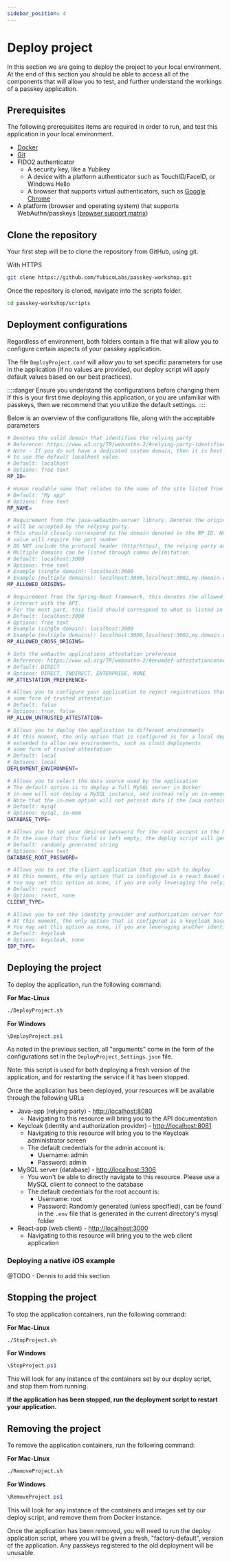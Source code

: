 ```yaml
---
sidebar_position: 4
---
```


# Deploy project

In this section we are going to deploy the project to your local environment. At the end of this section you should be able to access all of the components that will allow you to test, and further understand the workings of a passkey application.

## Prerequisites

The following prerequisites items are required in order to run, and test this application in your local environment.

- [Docker](https://www.docker.com/)
- [Git](https://git-scm.com/)
- FIDO2 authenticator
  - A security key, like a Yubikey
  - A device with a platform authenticator such as TouchID/FaceID, or Windows Hello
  - A browser that supports virtual authenticators, such as [Google Chrome](https://developer.chrome.com/docs/devtools/webauthn/)
- A platform (browser and operating system) that supports WebAuthn/passkeys ([browser support matrix](https://passkeys.dev/device-support/))

## Clone the repository

Your first step will be to clone the repository from GitHub, using git.

With HTTPS

```bash
git clone https://github.com/YubicoLabs/passkey-workshop.git
```

Once the repository is cloned, navigate into the scripts folder.

```bash
cd passkey-workshop/scripts
```

## Deployment configurations

Regardless of environment, both folders contain a file that will allow you to configure certain aspects of your passkey application.

The file `DeployProject.conf` will allow you to set specific parameters for use in the application (if no values are provided, our deploy script will apply default values based on our best practices).

::::danger Ensure you understand the configurations before changing them
If this is your first time deploying this application, or you are unfamiliar with passkeys, then we recommend that you utilize the default settings.
::::

Below is an overview of the configurations file, along with the acceptable parameters

```bash
# Denotes the valid domain that identifies the relying party
# Reference: https://www.w3.org/TR/webauthn-2/#relying-party-identifier
# Note - If you do not have a dedicated custom domain, then it is best
# to use the default localhost value.
# Default: localhost
# Options: free text
RP_ID=

# Human readable name that relates to the name of the site listed from the RP_ID
# Default: "My app"
# Options: free text
RP_NAME=

# Requirement from the java-webauthn-server library. Denotes the origins that can generate a credential that
# will be accepted by the relying party.
# This should closely correspond to the domain denoted in the RP_ID. Note that unlike the RP_ID, this
# value will require the port number
# DO NOT include the protocol header (http/https), the relying party automatically allows for both
# Multiple domains can be listed through comma delimitation
# Default: localhost:3000
# Options: free text
# Example (single domain): localhost:3000
# Example (multiple domains): localhost:3000,localhost:3002,my.domain.com
RP_ALLOWED_ORIGINS=

# Requirement from the Spring-Boot framework, this denotes the allowed cross-origins domains that are allowed to
# interact with the API.
# For the most part, this field should correspond to what is listed in the RP_ALLOWED_ORIGINS property
# Default: localhost:3000
# Options: free text
# Example (single domain): localhost:3000
# Example (multiple domains): localhost:3000,localhost:3002,my.domain.com
RP_ALLOWED_CROSS_ORIGINS=

# Sets the webauthn applications attestation preference
# Reference: https://www.w3.org/TR/webauthn-2/#enumdef-attestationconveyancepreference
# Default: DIRECT
# Options: DIRECT, INDIRECT, ENTERPRISE, NONE
RP_ATTESTATION_PREFERENCE=

# Allows you to configure your application to reject registrations that don't include
# some form of trusted attestation
# Default: false
# Options: true, false
RP_ALLOW_UNTRUSTED_ATTESTATION=

# Allows you to deploy the application to different environments
# At this moment, the only option that is configured is for a local deployment, but this example will be
# extended to allow new environments, such as cloud deployments
# some form of trusted attestation
# Default: local
# Options: local
DEPLOYMENT_ENVIRONMENT=

# Allows you to select the data source used by the application
# The default option is to deploy a full MySQL server in Docker
# in-mem will not deploy a MySQL instance, and instead rely on in-memory storage in the Java application.
# Note that the in-mem option will not persist data if the Java container is stopped
# Default: mysql
# Options: mysql, in-mem
DATABASE_TYPE=

# Allows you to set your desired password for the root account in the MySQL server.
# In the case that this field is left empty, the deploy script will generate a random one for you
# Default: randomly generated string
# Options: free text
DATABASE_ROOT_PASSWORD=

# Allows you to set the client application that you wish to deploy
# At this moment, the only option that is configured is a react based deployment.
# You may set this option as none, if you are only leveraging the relying party aspect of this example
# Default: react
# Options: react, none
CLIENT_TYPE=

# Allows you to set the identity provider and authorization server for the application
# At this moment, the only option that is configured is a keycloak based deployment.
# You may set this option as none, if you are leveraging another identity provider
# Default: keycloak
# Options: keycloak, none
IDP_TYPE=
```

## Deploying the project

To deploy the application, run the following command:

**For Mac-Linux**

```bash
./DeployProject.sh
```

**For Windows**

```powershell
\DeployProject.ps1
```

As noted in the previous section, all "arguments" come in the form of the configurations set in the `DeployProject_Settings.json` file.

Note: this script is used for both deploying a fresh version of the application, and for restarting the service if it has been stopped.

Once the application has been deployed, your resources will be available through the following URLs

- Java-app (relying party) - [http://localhost:8080](http://localhost:8080)
  - Navigating to this resource will bring you to the API documentation
- Keycloak (identity and authorization provider) - [http://localhost:8081](http://localhost:8081)
  - Navigating to this resource will bring you to the Keycloak administrator screen
  - The default credentials for the admin account is:
    - Username: admin
    - Password: admin
- MySQL server (database) - [http://localhost:3306](http://localhost:3306)
  - You won't be able to directly navigate to this resource. Please use a MySQL client to connect to the database
  - The default credentials for the root account is:
    - Username: root
    - Password: Randomly generated (unless specified), can be found in the `.env` file that is generated in the current directory's mysql folder
- React-app (web client) - [http://localhost:3000](http://localhost:3000)
  - Navigating to this resource will bring you to the web client application

### Deploying a native iOS example

@TODO - Dennis to add this section

## Stopping the project

To stop the application containers, run the following command:

**For Mac-Linux**

```bash
./StopProject.sh
```

**For Windows**

```powershell
\StopProject.ps1
```

This will look for any instance of the containers set by our deploy script, and stop them from running.

**If the application has been stopped, run the deployment script to restart your application.**

## Removing the project

To remove the application containers, run the following command:

**For Mac-Linux**

```bash
./RemoveProject.sh
```

**For Windows**

```powershell
\RemoveProject.ps1
```

This will look for any instance of the containers and images set by our deploy script, and remove them from Docker instance.

Once the application has been removed, you will need to run the deploy application script, where you will be given a fresh, "factory-default", version of the application. Any passkeys registered to the old deployment will be unusable.
